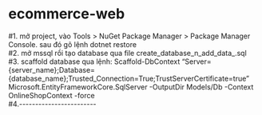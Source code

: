 # ecommerce-web
#1. mở project, vào Tools > NuGet Package Manager > Package Manager Console. sau đó gõ lệnh dotnet restore <br>
#2. mở mssql rồi tạo database qua file create_database_n_add_data_.sql <br>
#3.  scaffold database qua lệnh: Scaffold-DbContext “Server={server_name};Database={database_name};Trusted_Connection=True;TrustServerCertificate=true” Microsoft.EntityFrameworkCore.SqlServer -OutputDir Models/Db -Context OnlineShopContext -force <br>
#4.------------------------ <br>

